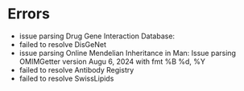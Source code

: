# Errors

- issue parsing Drug Gene Interaction Database: 
- failed to resolve DisGeNet
- issue parsing Online Mendelian Inheritance in Man: Issue parsing OMIMGetter version Augu 6, 2024 with fmt %B %d, %Y
- failed to resolve Antibody Registry
- failed to resolve SwissLipids